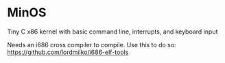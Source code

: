 # MinOS
Tiny C x86 kernel with basic command line, interrupts, and keyboard input

Needs an i686 cross compiler to compile. Use this to do so: https://github.com/lordmilko/i686-elf-tools
